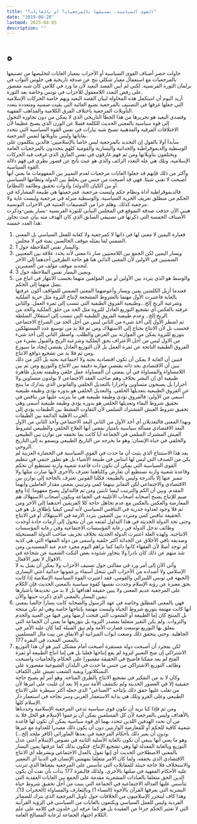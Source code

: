 ```yaml
---
title: "القوى السياسية، تصنيفها بالمرجعيات؟ أم بالغايات؟"
date: "2019-08-28"
lastmod: 2025-04-05
description: ""
---
```

# **ه**

حاولت حصر أصناف القوى السياسية أو الأحزاب بمعيار الغايات لتخليصها من تصنيفها بالمرجعيات مع استعمال معيار شكلي نتج عن صدفة تاريخية هي جلوس النواب في برلمان الثورة الفرنسية. لكني لم أبين القصد البعيد لأن ما ورد في كلامي كان شبه مقصور على رفض التعدد اللامعقول للأحزاب في تونس وخاصة بعد الثورة.  
أريد اليوم أن استكمل هذه المحاولة لبيان القصد البعيد ويهم خاصة الحركات الإسلامية التي جعلها غرقها في التصنيف بالمرجعية تضيع الغائية التي بقيت ضمنية ومتعددة بتعدد التأويلات المرجعية باختلاف الفرق الكلامية والمذاهب الفقهية.  
وقصدي البعيد هو تحريرها من هذا الخطأ التاريخي الذي لا يمكن من دون تجاوزه التحول إلى قوة سياسية بالمعنى الحديث للكلمة فضلا عن الوزن الذي يصبح عظيما لأن الاختلافات الفرقية والمذهبية تصبح شبه تيارات في نفس القوة السياسية التي تتحدد بغاياتها وليس بتأويلاتها لنفس المرجعية.  
سأبدأ أولا بالقول إن التحديد بالمرجعية ليس خاصا بالإسلاميين: فالذين يتكلمون على الوسطية والديموقراطية والحداثية واليسارية والقومية كلهم يتحددون بالمرجعيات العامة ويختلفون بتأويلاتها ومن ثم فهم غارقون في نفس المأزق الذي غرقت فيه الحركات الإسلامية. وتلك هي علة التعدد الزائف والذي هو عبث ناتج عن قصور نظري في فهم دلالة القوة السياسية.  
وأكثر من ذلك فإنهم قد جعلوا الغايات مرجعيات لعدم التمييز بين المفهومات ما يعني أنها أصبحت لا تعني شيئا. فهي قد أصبحت من جنس من يخلط بين الدولة ونظامها السياسي أو بين الكيان (الدولة) وأدوات تحقيق وظائفه (النظام).  
فالديموقراطية أداة ونظام حكم وليست مرجعية. فمرجعيتها هي طبيعة المشاركة في الحكم من منطلق تعريف الحرية السياسية. والوسطية منزلة في مرجعية وليست غاية ولا مرجعية كذلك. وهلم جرا من التصنيفات العبثية في الاحزاب التونسية.  
هبني الآن حذفت صدفة التموقع في المجلس النيابي للثورة الفرنسية -يسار يمين-وذكرت الأصناف الخمسة التي ذكرتها في تصنيفي السابق الذي كان الهدف منه بيان عبث تجاوز هذا العدد خمسة:  
1. فعبارة اليمين لا معنى لها في ذاتها لا كمرجعية ولا كغاية للفعل السياسي بل المعنى الضمني لما يمثله موقف الجالسين يمنة في لا مجلس.  
2. واليسار نفس الملاحظة حول 1.  
3. ويسار اليمين لكن الجمع بين اللامعنيين صار ذا معنى لأنه يحدد علاقة بين المعنيين الضمنيين في الاولين لأن المعنى الذاتي هنا هو حاجة الطرفين أحدهما إلى الآخر لتحديد موقف مؤلف من الضميرين.  
4. ويمين اليسار نفس الملاحظة حول 3.  
5. والوسط هو الذي يتردد بين الأولين أو بين المؤلفين منهما بحسب الانتهاز في اتباع من يصل منهما إلى الحكم.  
فعندما أزيل الكلمتين يمين ويسار وأعوضهما المعنى الضمني للمواقف أكون عرفتها بالغاية فاعتبرت الأول مهتما بالشروط المشجعة لإنتاج الثروة مثل حرية الملكية وشرعية الربح إلخ…وطبيعية الفروق الطبقية التي تنسب إلى ثمرة العمل. والثاني عرفته بالعكس أي تشجيع التوزيع العادل للثروة مثل الحد من حلق الملكية والحد من الربح إلخ.. وعدم طبيعية الفروق الطبقية التي تنسب إلى استغلال السلطة.  
ثم اضطر الأول إلى أخذ شيء من الثاني ليس من أجل الحد من الصراع الاجتماعي فحسب بل لأن الانتاج يحتاج إلى الاستهلاك ومن ثم فلا بد من توسيع عدد المستهلكين بتوزيع للثروة يمكن من الموازنة بين العرض والطلب. واضطر الثاني إلى أخذ شيء من الاول ليس من أجل الاعتراف بحق الملكية وشرعية الربح والقبول بشيء من الفروق الطبقية الناتجة عن ثمرة العمل بل لأن التوزيع العادل يقتضي إيجاد ما سيوزع ومن ثم فلا بد من تشجيع دوافع الانتاج.  
فتبين أن الغاية لا يمكن أن تكون اقتصادية بحتة ولا اجتماعية بحته بل أكثر من ذلك تبين أن الاقتصادي بحد ذاته يقتضي موازنة دقيقة بين الانتاج والتوزيع ومن ثم بين اللامساواة والمساواة في آن بمعنى أن المساواة عمل خلقي وظيفته تعديل ظاهرة طبيعية أي إن البشر بخلاف وهم صاحب العقد الاجتماعي لا يولدون متساوين ولا أحرارا بل يصبحون متساوين وأحرارا بالتعديل الخلقي والقانوني الذي يتدارك ما ينتج عن الفروق الطبيعية بتعديلها الخلقي. والتعديل الخلقي هو بدوره يؤدي وظيفة طبيعية أسمى من الأولى: فالفروق تؤدي وظيفة طبيعية هي ما يترتب عليها من تنافس في تحقيق شروط البقاء وتعديلها الخلقي هو بدوره يؤدي وظيفة طبيعية أسمى وهي تحقيق شروط العيش المشترك السلمي لأن التفاوت المشط بين الطبقات يؤدي إلى الحرب الاهلية الدائمة بين الطبقات.  
وبهذا المعنى فالتعديلان أي أخذ الأول من الثاني البعد الاجتماعي وأخذ الثاني من الاول البعد الاقتصادي مسألة سياسية بامتياز بمعنى أنها العلاج الخلقي والطبيعي لشروط العيش المشترك السلمي في الجماعة أيا كانت بما تحققه من توازن بين الطبيعي والخلقي في حياة الإنسان: وهو ما يخرجه من التاريخ الطبيعي ويسمو به إلى التاريخ الروحي.  
بعد هذا الاستنتاج الذي يثبت أن ما حدث في القوى السياسية في الحضارة الغربية لم يكن من الصدف التي ليس لها اساس في طبيعة الأشياء بل هو تطور حتمي في تنظيم القوى السياسية التي يمكن أن تكون ذات قاعدة شعبية وازنة تستطيع أن تحكم وقاعدة شعبية وازنة تستطيع أن تعارض وكلتاهما تعترف بالأخرى لأنها صارت مثلها ولا تتميز عنها إلا بالدرجة وليس بالطبيعة: فكلتا القوتين تعترف بالحاجة إلى توازن بين الاقتصادي والاجتماعي لكن التمايز بينهما كمي وترتيبي بمعنى مقدار العاملين وأيهما المقدم. وبين أن الكم والترتيب ليسا ثابتين ومن ثم فالتداول يصبح مفهوما: إذا وقع ضيم للإنتاج يصبح أصحابه أصحاب الأغلبية في الجماعة ويكون أصحاب الاستهلاك هم المعارضة والعكس بالعكس مع عدم تجاهل حاجة كلا الفريقين أحدهما إلى الآخر ومن ثم فلا وجود لعداوة جذرية في التنافس السياسي لأنه ليس كيفيا بإطلاق بل هو في الحقيقة تنافس كمي ومتردد بين الصفين بتردد الازمة في الاستهلاك أو في الانتاج.  
وحتى تحد الدولة الحديثة في هذا التداول لمنعه من أن يتحول إلى أزمات حادة أوجدت وظائف تدخل الدولة في رعاية المؤسسات الاجتماعية وفي رعاية المؤسسات الانتاجية. ولهذه العلة اعتبرت الدولة الحديثة بخلاف تخريف صاحب الدولة المستحيلة وصديقة نافي الأخلاق عن الحداثة أكثر خلقية وأسمى من دولة الفقهاء التي هي كذبة لم توجد أصلا لأن الفقهاء كانوا دائما كما نراهم اليوم مجرد خدم عند المستبدين ومن شذ منهم عن ذلك كان نادرا ولا يتجاوز شذوذه بعض النكت الشعبية عن شجاعة في الاقوال لا تغير الأفعال.  
وآتي الآن إلى أمر ورد في مقالتي حول تصنيف الأحزاب ولا يمكن أن يقبل به لا الإسلامي ولا أضداده من الأحزاب التي تنتحل أسماء يزعمونها حداثية أعني اليساري (الجبهة في تونس الليبرالي والقومي. فقد اعتبرت القوة السياسية الإسلامية إذا كانت بحق معبرة عن رؤية الإسلام وحددت نفسها كقوة سياسية بالمعنى الحديث فإن الكلام على المرجعية عديم المعنى ولا يبين حقيقة أهدافها بل لا بد من تحديدها باعتبارها يمين اليسار بالمعنى الذي ذكرت حينها والآن:  
1. فهي بالمعنى المطلق وخاصة في عهد الرسول والصحابة كانت يسارا خالصا بمعنى أنها كانت مهتمة بتوزيع شروط الحياة وليست مهتمة بإنتاجها خاصة وهي لم تكن منتجة بل المنتج كان إما الطبيعة أو الشعوب التي فتحت أرضها ومن فيها من العبيد والخدم والثروات. ولم يكن التغير متعلقا بمصدر الثروة بل بتوزيعها ما يعني أن الجماعة التي يتعلق بها التوزيع توسعت فصارت الأمة ولم تبق القبيلة كما كان عليه الأمر في الجاهلية. وحتى يتحقق ذلك وضعت ابواب الميزانية أو الانفاق من بيت مال المسلمين بالمعنى المحدد في البقرة 177.  
2. لكن بمجرد أن أصبحت دولة مستقرة أصبحت أمام مشكل كبير هو أن هذا التوزيع الاشتراكي إن صح التعبير لثروة لم يقع إنتاجها فعليا بل هي إما انتاج الطبيعة أو ثمرة الفتح لم يعد ممكنا فأصبح في الحقيقة مقصورا على الحكام والحاميات واصبحت وظائف التوزيع الاشتراكي من جنس ما حدث في البلدان الشيوعية مقصورة على النمنكلاتورا وبقية الشعب تعيش على الكفاف.  
وكان لا بد من التفكير في تشجيع الانتاج بالطرق المتاحة. وهو أمر لم يصبح حاجة حقيقية إلا في العصور الحديثة ولم تكتشف الأمة سره إلا بعد أن غلبت على امرها لأن من تغلب عليها حقق ذلك بإنتاجه “الصناعي” الذي جعله أكثر سيطرة على الانتاج الطبيعي وعلى الغزو وتلك هي بداية الاستعمار الغربي وسر نجاحه في استعمار دار الإسلام كلها.  
ومن ثم فإذا كنا نريد أن نكون قوى سياسية تدعي المرجعية الإسلامية وحددناها بالأهداف وليس بالمرجعية لأن كل المسلمين يمكن أن يزعموا الإسلام هو الحل فلا بد من أن نحدد الهدفين اللذين تتحدد بهما أي قوة سياسية يمكن أن تكون لها قاعدة شعبية كافية للحكم أو للمعارضة الوازنتين دون أن يكون ذلك مصدرا للعداوة مع غيرها ودون أن يعير ذلك بأحكام المرجعية في بعدها الماورائي (كافر ملحد إلخ…).  
وهو ما يعني أنها ينبغي أن تكون بالغاية الأصلية الثابتة في نصوص الإسلام أعني عدل التوزيع وبالغاية المعدلة لها وهي تشجيع الإنتاج. فتكون بذلك كما عرفتها يمين اليسار بالمعنى الاصطلاحي الحديث أي إنها تقول بالعدل الاجتماعي وبشرطه أي الانتاج الاقتصادي الذي يحققه. ولما كان الامر متعلقا بمهمتي الإنسان في الدنيا أي التعمير والاستخلاف فلا حاجة حينئذ للمقابلات التي تتأسس على المرجعية بمعناها الذي تترتب عليه الأحكام الفقهية في صلتها بالأخرى. ولذلك فالبقرة 177 بدأت بأن نفت أن يكون الدين الحق متعلقا بالعبادات المشعرية مقدمة على الجمع بين الغايات العقدية التي تتأسس عليها العدالة الاجتماعية في الجماعة التي بنيت من أجل تحقيق شروط حياة البشرية التي يعرفها القرآن بالأخوة (النساء 1) وبالتعارف والمساواة (الحجرات 13). وهذا كاف ليتحرر الإسلاميون من الخلافات حول تأويل المرجعية الذي يترك للضمائر الفردية وليس للعمل السياسي ويكتفون بالغايات من السياسي في الرؤية القرآنية التي لا تعتبر الحكم جزءا من العقيدة بل هو كما عرفه ابن خلدون في كلامه على علم الكلام اجتهاد الجماعة لرعاية المصالح العامة.

###
